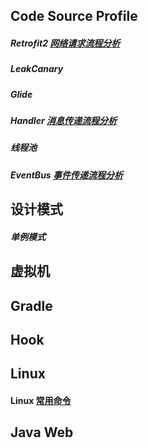 ## Code Source Profile

##### Retrofit2 [网络请求流程分析](profile/Retrofit2.md)

##### LeakCanary

##### Glide

##### Handler [消息传递流程分析](profile/Handler.md)

##### 线程池

##### EventBus [事件传递流程分析](profile/EventBus.md)

## 设计模式

##### 单例模式

## 虚拟机

## Gradle

## Hook

## Linux

#### Linux [常用命令](profile/linux_command.md)

## Java Web 
